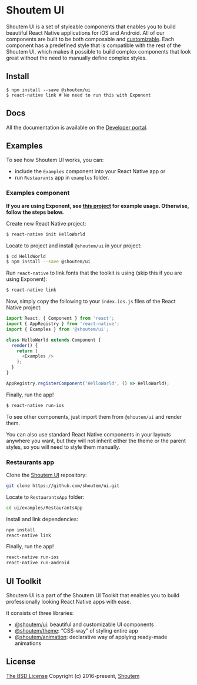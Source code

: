 # Shoutem UI

Shoutem UI is a set of styleable components that enables you to build beautiful React Native applications for iOS and Android. All of our components are built to be both composable and [customizable](http://github.com/shoutem/theme). Each component has a predefined style that is compatible with the rest of the Shoutem UI, which makes it possible to build complex components that look great without the need to manually define complex styles.

## Install

```
$ npm install --save @shoutem/ui
$ react-native link # No need to run this with Exponent
```

## Docs

All the documentation is available on the [Developer portal](http://shoutem.github.io/docs/ui-toolkit/introduction).

## Examples

To see how Shoutem UI works, you can:

- include the `Examples` component into your React Native app or
- run `Restaurants` app in `examples` folder.

### Examples component

**If you are using Exponent, see [this
project](https://github.com/exponentjs/shoutem-example/blob/master/main.js)
for example usage. Otherwise, follow the steps below.**

Create new React Native project:

```bash
$ react-native init HelloWorld
```

Locate to project and install `@shoutem/ui` in your project:

```bash
$ cd HelloWorld
$ npm install --save @shoutem/ui
```

Run `react-native` to link fonts that the toolkit is using (skip this if
you are using Exponent):

```bash
$ react-native link
```

Now, simply copy the following to your `index.ios.js` files of the React Native project:

```JavaScript
import React, { Component } from 'react';
import { AppRegistry } from 'react-native';
import { Examples } from '@shoutem/ui';

class HelloWorld extends Component {
  render() {
    return (
      <Examples />
    );
  }
}

AppRegistry.registerComponent('HelloWorld', () => HelloWorld);
```

Finally, run the app!

```bash
$ react-native run-ios
```

To see other components, just import them from `@shoutem/ui` and render them.

You can also use standard React Native components in your layouts anywhere you want, but they will not inherit either the theme or the parent styles, so you will need to style them manually.


### Restaurants app

Clone the [Shoutem UI](https://github.com/shoutem/ui) repository:

```bash
git clone https://github.com/shoutem/ui.git
```

Locate to `RestaurantsApp` folder:

```bash
cd ui/examples/RestaurantsApp
```

Install and link dependencies:

```bash
npm install
react-native link
```

Finally, run the app!

```bash
react-native run-ios
react-native run-android
```

## UI Toolkit

Shoutem UI is a part of the Shoutem UI Toolkit that enables you to build professionally looking React Native apps with ease.

It consists of three libraries:

- [@shoutem/ui](https://github.com/shoutem/ui): beautiful and customizable UI components
- [@shoutem/theme](https://github.com/shoutem/theme): “CSS-way” of styling entire app
- [@shoutem/animation](https://github.com/shoutem/animation): declarative way of applying ready-made  animations

## License

[The BSD License](https://opensource.org/licenses/BSD-3-Clause)
Copyright (c) 2016-present, [Shoutem](http://shoutem.github.io)


